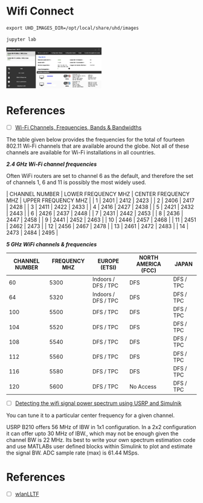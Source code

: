 # Wifi Connect


```
export UHD_IMAGES_DIR=/opt/local/share/uhd/images
```

```
jupyter lab
```

<img src=images/WIFI-card-status.png width='50%' height='50%' > </img>

# References

- [ ] [Wi-Fi Channels, Frequencies, Bands & Bandwidths](https://www.electronics-notes.com/articles/connectivity/wifi-ieee-802-11/channels-frequencies-bands-bandwidth.php)

The table given below provides the frequencies for the total of fourteen 802.11 Wi-Fi channels that are available around the globe. Not all of these channels are available for Wi-Fi installations in all countries.

***2.4 GHz Wi-Fi channel frequencies***

Often WiFi routers are set to channel 6 as the default, and therefore the set of channels 1, 6 and 11 is possibly the most widely used.
 
| CHANNEL NUMBER | LOWER FREQUENCY MHZ | CENTER FREQUENCY MHZ | UPPER FREQUENCY MHZ |
| 1	| 2401	| 2412	| 2423 |
| 2	| 2406	| 2417	| 2428 |
| 3	| 2411	| 2422	| 2433 |
| 4	| 2416	| 2427	| 2438 |
| 5	| 2421	| 2432	| 2443 |
| 6	| 2426	| 2437	| 2448 |
| 7	| 2431	| 2442	| 2453 |
| 8	| 2436	| 2447	| 2458 |
| 9	| 2441	| 2452	| 2463 |
| 10	| 2446	| 2457	| 2468 |
| 11	| 2451	| 2462	| 2473 |
| 12	| 2456	| 2467	| 2478 |
| 13	| 2461	| 2472	| 2483 |
| 14	| 2473	| 2484	| 2495 |

***5 GHz WiFi channels & frequencies***

| CHANNEL NUMBER	| FREQUENCY MHZ	| EUROPE (ETSI)	| NORTH AMERICA (FCC)	| JAPAN |
|-----|-------|---------------------|-----|-----------|
| 60	| 5300	| Indoors / DFS / TPC	| DFS	| DFS / TPC | 
| 64	| 5320	| Indoors / DFS / TPC	| DFS	| DFS / TPC | 
| 100	| 5500	| DFS / TPC	| DFS	| DFS / TPC | 
| 104	| 5520	| DFS / TPC	| DFS	| DFS / TPC | 
| 108	| 5540	| DFS / TPC	| DFS	| DFS / TPC | 
| 112	| 5560	| DFS / TPC	| DFS	| DFS / TPC | 
| 116	| 5580	| DFS / TPC	| DFS	| DFS / TPC | 
| 120	| 5600	| DFS / TPC	| No Access	| DFS / TPC |


- [ ] [Detecting the wifi signal power spectrum using USRP and Simulnik](https://www.mathworks.com/matlabcentral/answers/197123-detecting-the-wifi-signal-power-spectrum-using-usrp-and-simulnik)

You can tune it to a particular center frequency for a given channel.

USRP B210 offers 56 MHz of IBW in 1x1 configuration. In a 2x2 configuration it can offer upto 30 MHz of IBW., which may not be enough given the channel BW is 22 MHz. Its best to write your own spectrum estimation code and use MATLABs user defined blocks within Simulink to plot and estimate the signal BW. ADC sample rate (max) is 61.44 MSps.

# References

- [ ] [wlanLLTF](https://www.mathworks.com/help/wlan/ref/wlanlltf.html)
